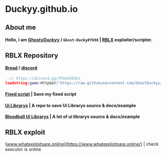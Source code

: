 # Duckyy.github.io
## About me
#### Hello, i am [GhostyDuckyy](https://github.com/GhostDuckyy) / `Ghost-Ducky#7698` | [RBLX](https://www.roblox.com/) exploiter/scripter.

## RBLX Repository
#### [Bread](https://github.com/GhostDuckyy/Bread) / [discord](https://discord.gg/TFUeFEESVv)
```lua
--// https://discord.gg/TFUeFEESVv
loadstring(game:HttpGet("https://raw.githubusercontent.com/GhostDuckyy/Bread/main/Loader/source.lua"))()
```
#### [Fixed script](https://github.com/GhostDuckyy/GhostDuckyy/tree/main/Fixed) | Save my fixed script
#### [Ui Librarys](https://github.com/GhostDuckyy/Ui-Librarys) | A repo to save Ui Librarys source & docs/example
#### [Bloodball Ui Librarys](https://github.com/bloodball/UI-Librarys) | A lot of ui librarys source & docs/example

## RBLX exploit
[www.whatexploitsare.online](https://www.whatexploitsare.online/) | check executor is online